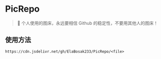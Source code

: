 # PicRepo

> 🥔 个人使用的图床，永远要相信 Github 的稳定性，不要用其他人的图床！

## 使用方法

```
https://cdn.jsdelivr.net/gh/ElaBosak233/PicRepo/<file>
```